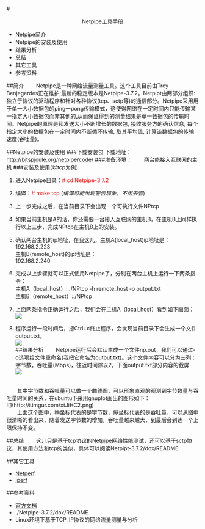 #<center>Netpipe工具手册</center>
* Netpipe简介
* Netpipe的安装及使用
* 结果分析
* 总结
* 其它工具
* 参考资料

##简介
　　Netpipe是一种网络流量测量工具。这个工具目前由Troy Benjegerdes正在维护;最新的稳定版本是Netpipe-3.7.2。Netpipt由两部分组织: 独立于协议的驱动程序和针对各种协议(tcp、sctp等)的通信部分。Netpipe采用用于单一大小数据包的ping一pong传输模式，这使得网络在一定时间内只能传输某一指定大小数据包而非其他的,从而保证得到的测量结果是单一数据包的传输时间。Netpipe的原理是续发送大小不断增长的数据包, 接收服务方的确认信息, 每个指定大小的数据包在一定时间内不断循环传输, 取其平均值, 计算该数据包的传输速度(吞吐量)。

##Netpipe的安装及使用
###下载安装包
下载地址：
<a href="http://bitspjoule.org/netpipe/code/">http://bitspjoule.org/netpipe/code/</a>
###准备环境：
　　两台能接入互联网的主机
###安装及使用(以tcp为例)
1. 进入Netpipe目录：<font color="red"># cd Netpipe-3.7.2</font>
2. 编译：<font color="red"># make tcp</font>
   (<i>编译可能出现警告现象，不用去管</i>)
3. 上一步完成之后，在当前目录下会出现一个可执行文件NPtcp
4. 如果当前主机是A的话，你还需要一台接入互联网的主机B，在主机B上同样执行以上三步，完成NPtcp在主机B上的安装。
5. 确认两台主机的ip地址，在我这儿，主机A(local_host)ip地址是：<br>192.168.2.223<br>
主机B(remote_host)的ip地址是：<br>192.168.2.240
6. 完成以上步骤就可以正式使用Netpipe了，分别在两台主机上运行一下两条指令：
	<br>  主机A（local_host）: ./NPtcp -h remote_host  -o  output.txt
    <br>  主机B（remote_host）:./NPtcp
7. 上面两条指令正确运行之后，我们会在主机A（local_host）看到如下画面：
<br>![](http://i.imgur.com/CMGyDFB.png)<br>

8. 程序运行一段时间后，摁Ctrl+c终止程序，会发现当前目录下会生成一个文件output.txt。
  <br>![](http://i.imgur.com/uYOI4YQ.png)<br>
##结果分析
　　Netpipe运行后会默认生成一个文件np.out，我们可以通过-o选项给文件重命名(我把它命名为output.txt)。这个文件内容可以分为三列：字节数，吞吐量(Mbps)，往返时间除以2。下面output.txt部分内容的截屏<br>
![](http://i.imgur.com/ZGkFyIb.png)
<br>
　　其中字节数和吞吐量可以做一个曲线图，可以形象直观的观测到字节数量与吞吐量时间的关系，在ubuntu下采用gnuplot画出的图形如下：<br>
![](http://i.imgur.com/xtJiHC2.png)<br>
　　上面这个图中，横坐标代表的是字节数，纵坐标代表的是吞吐量，可以从图中很清晰的看出来，随着发送字节数的增加，吞吐量越来越大，到最后会到达一个上限保持不变。

##总结
　　这儿只是基于tcp协议的Netpipe网络性能测试，还可以基于sctp协议，其使用方法和tcp的类似，具体可以阅读Netpipt-3.7.2/dox/README.

##其它工具
* <a href="https://en.wikipedia.org/wiki/Netperf">Netperf</a>
* <a href="https://en.wikipedia.org/wiki/Iperf">Iperf</a>



##参考资料
* <a href="http://bitspjoule.org/netpipe/">官方文档</a>
* ./Netpipe-3.7.2/dox/README
* Linux环境下基于TCP_IP协议的网络流量测量与分析
